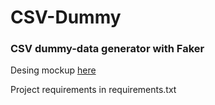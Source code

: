 <h1>CSV-Dummy</h1>
<h3>CSV dummy-data generator with Faker</h3>
<p>Desing mockup <a href="https://www.figma.com/file/GLah5wCMHIyw7hJI4Gekns/CSV-fake-data-generator?node-id=24278%3A2">here</a></p>
<p>Project requirements in requirements.txt</p>